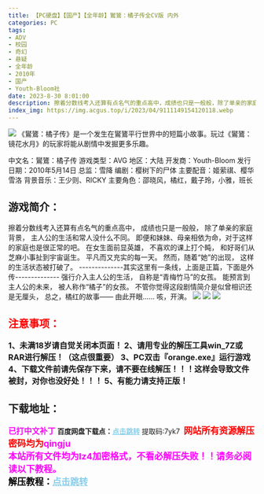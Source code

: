 ```yaml
---
title: 【PC硬盘】【国产】【全年龄】鸑鷟：橘子传全CV版 内外
categories: PC
tags:
- ADV
- 校园
- 奇幻
- 悬疑
- 全年龄
- 2010年
- 国产
- Youth-Bloom社
date: 2023-8-30 8:01:00
description: 擦着分数线考入还算有点名气的重点高中，成绩也只是一般般，除了单亲的家庭背景，主人公的生活和常人没什么不同。即便和妹妹、母亲相依为命，对于这样的家庭也是很正常的吧。在女生面前显英雄，不喜欢的课上打个盹，和好哥们从芝麻小事扯到宇宙诞生。平凡而又充实的每一天。然而，随着“她”的出现，这样的生活状态被打破了。--------------其实这里有一条线，上面是正篇，下面是外传--------------
index_img: https://img.acgus.top/i/2023/04/9111149154120118.webp
---
```

![](https://img.acgus.top/i/2023/04/9111149154120118.webp)
《鸑鷟：橘子传》是一个发生在鸑鷟平行世界中的短篇小故事。玩过《鸑鷟：镜花水月》的玩家将能从剧情中发掘更多乐趣。

中文名：鸑鷟：橘子传
游戏类型：AVG
地区：大陆
开发商：Youth-Bloom
发行日期：2010年5月14日
总监：雪降
编剧：樱树下的尸体
主要配音：姬萦祺、樱华雪洛
背景音乐：王少则、RICKY
主要角色：邵晓风，橘红，戴子玲，小雅，班长

## 游戏简介：
擦着分数线考入还算有点名气的重点高中，
成绩也只是一般般，
除了单亲的家庭背景，
主人公的生活和常人没什么不同。
即便和妹妹、母亲相依为命，对于这样的家庭也是很正常的吧。
在女生面前显英雄，
不喜欢的课上打个盹，
和好哥们从芝麻小事扯到宇宙诞生。
平凡而又充实的每一天。
然而，随着“她”的出现，
这样的生活状态被打破了。
--------------其实这里有一条线，上面是正篇，下面是外传--------------
强行介入主人公的生活，
自称是“青梅竹马”的女孩。
能预言到主人公的未来，
被人称作“橘子”的女孩。
不管你觉得这段剧情简介是似曾相识还是无厘头，
总之，橘红的故事——
由此开眼……
咳，开演。
![](https://img.acgus.top/i/2023/04/bc7625035c120129.webp)
![](https://img.acgus.top/i/2023/04/b5c8167f4b120125.webp)
![](https://img.acgus.top/i/2023/04/90693d259c120122.webp)






## <font color=#FF0000 >注意事项：</font>
<font size=3><b>1、未满18岁请自觉关闭本页面！
2、请用专业的解压工具win_7Z或RAR进行解压！（这点很重要）
3、PC双击『orange.exe』运行游戏
4、下载文件前请先保存下来，请不要在线解压！！！这样会导致文件被封，对你也没好处！！！
5、有能力请支持正版！</b></font>

## 下载地址：
<font color=#FF00FF size=3><b>已打中文补丁</b></font>
<b>百度网盘下载点：</b><a href="https://pan.baidu.com/s/1hyeh7fOg5HDqtWJhYdkK7A?pwd=7yk7" style="color: #87CEEB;"><b>点击跳转</b></a> 提取码:7yk7
<a style="padding: 0" href="https://post.qingju.org/AD/"><img style="max-width:100%" src="https://img.acgus.top/i/2024/07/478f689b8021d8d499ab43d21acf137a.gif" alt=""></a>
<b><font color=#FF0000 size=4>网站所有资源解压密码均为</b></font><b><font color=#FF00FF size=4>qingju</font><font color=#FF0000 ></font></b><br><b><font color=#FF00FF size=4>本站所有文件均为lz4加密格式，不看必解压失败！！请务必阅读以下教程。</b></font><br><b><font color=#000 size=4>解压教程：</b><a href="https://post.qingju.org/tutorial/000/" style="color: #87CEEB;"><b>点击跳转</b></a>
